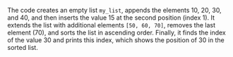 The code creates an empty list `my_list`, appends the elements 10, 20, 30, and 40, and then inserts the value 15 at the second position (index 1). It extends the list with additional elements `[50, 60, 70]`, removes the last element (70), and sorts the list in ascending order. Finally, it finds the index of the value 30 and prints this index, which shows the position of 30 in the sorted list.
